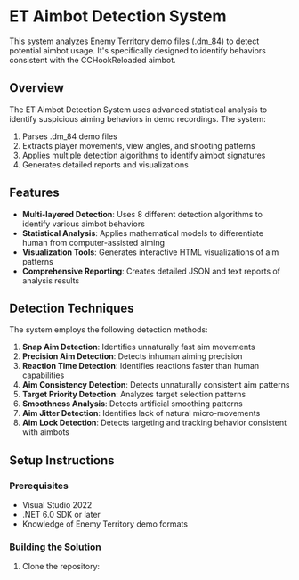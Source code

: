 # ET Aimbot Detection System

This system analyzes Enemy Territory demo files (.dm_84) to detect potential aimbot usage. It's specifically designed to identify behaviors consistent with the CCHookReloaded aimbot.

## Overview

The ET Aimbot Detection System uses advanced statistical analysis to identify suspicious aiming behaviors in demo recordings. The system:

1. Parses .dm_84 demo files
2. Extracts player movements, view angles, and shooting patterns
3. Applies multiple detection algorithms to identify aimbot signatures
4. Generates detailed reports and visualizations

## Features

- **Multi-layered Detection**: Uses 8 different detection algorithms to identify various aimbot behaviors
- **Statistical Analysis**: Applies mathematical models to differentiate human from computer-assisted aiming
- **Visualization Tools**: Generates interactive HTML visualizations of aim patterns
- **Comprehensive Reporting**: Creates detailed JSON and text reports of analysis results

## Detection Techniques

The system employs the following detection methods:

1. **Snap Aim Detection**: Identifies unnaturally fast aim movements
2. **Precision Aim Detection**: Detects inhuman aiming precision
3. **Reaction Time Detection**: Identifies reactions faster than human capabilities
4. **Aim Consistency Detection**: Detects unnaturally consistent aim patterns
5. **Target Priority Detection**: Analyzes target selection patterns
6. **Smoothness Analysis**: Detects artificial smoothing patterns
7. **Aim Jitter Detection**: Identifies lack of natural micro-movements
8. **Aim Lock Detection**: Detects targeting and tracking behavior consistent with aimbots

## Setup Instructions

### Prerequisites

- Visual Studio 2022
- .NET 6.0 SDK or later
- Knowledge of Enemy Territory demo formats

### Building the Solution

1. Clone the repository: